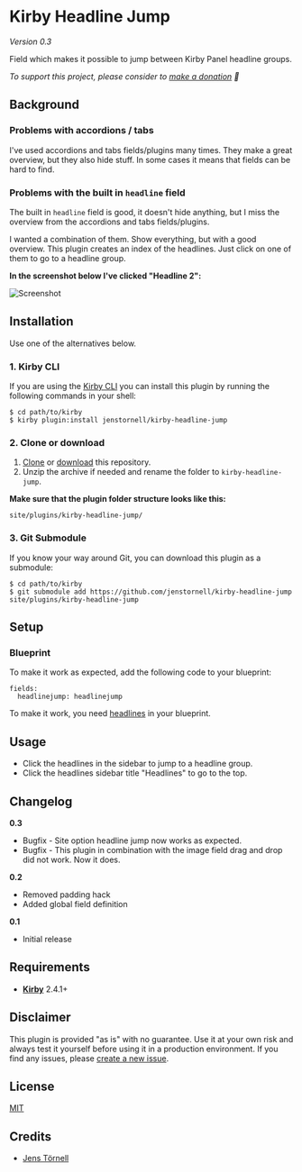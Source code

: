 # Kirby Headline Jump

*Version 0.3*

Field which makes it possible to jump between Kirby Panel headline groups.

*To support this project, please consider to [make a donation](https://www.paypal.me/DevoneraAB) :green_apple:*

## Background

### Problems with accordions / tabs

I've used accordions and tabs fields/plugins many times. They make a great overview, but they also hide stuff. In some cases it means that fields can be hard to find.

### Problems with the built in `headline` field

The built in `headline` field is good, it doesn't hide anything, but I miss the overview from the accordions and tabs fields/plugins.

I wanted a combination of them. Show everything, but with a good overview. This plugin creates an index of the headlines. Just click on one of them to go to a headline group.

**In the screenshot below I've clicked "Headline 2":**

![Screenshot](docs/screenshot.png)

## Installation

Use one of the alternatives below.

### 1. Kirby CLI

If you are using the [Kirby CLI](https://github.com/getkirby/cli) you can install this plugin by running the following commands in your shell:

```
$ cd path/to/kirby
$ kirby plugin:install jenstornell/kirby-headline-jump
```

### 2. Clone or download

1. [Clone](https://github.com/jenstornell/kirby-headline-jump.git) or [download](https://github.com/jenstornell/kirby-headline-jump/archive/master.zip)  this repository.
2. Unzip the archive if needed and rename the folder to `kirby-headline-jump`.

**Make sure that the plugin folder structure looks like this:**

```
site/plugins/kirby-headline-jump/
```

### 3. Git Submodule

If you know your way around Git, you can download this plugin as a submodule:

```
$ cd path/to/kirby
$ git submodule add https://github.com/jenstornell/kirby-headline-jump site/plugins/kirby-headline-jump
```

## Setup

### Blueprint

To make it work as expected, add the following code to your blueprint:

```
fields:
  headlinejump: headlinejump
```

To make it work, you need [headlines](https://getkirby.com/docs/cheatsheet/panel-fields/headline) in your blueprint.

## Usage

- Click the headlines in the sidebar to jump to a headline group.
- Click the headlines sidebar title "Headlines" to go to the top. 

## Changelog

**0.3**

- Bugfix - Site option headline jump now works as expected.
- Bugfix - This plugin in combination with the image field drag and drop did not work. Now it does.

**0.2**

- Removed padding hack
- Added global field definition

**0.1**

- Initial release

## Requirements

- [**Kirby**](https://getkirby.com/) 2.4.1+

## Disclaimer

This plugin is provided "as is" with no guarantee. Use it at your own risk and always test it yourself before using it in a production environment. If you find any issues, please [create a new issue](https://github.com/jenstornell/kirby-headline-jump/issues/new).

## License

[MIT](https://opensource.org/licenses/MIT)

## Credits

- [Jens Törnell](https://github.com/jenstornell)